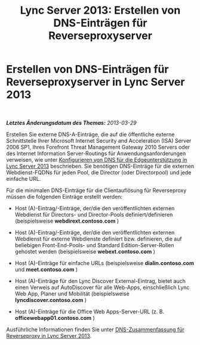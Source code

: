 ﻿---
title: 'Lync Server 2013: Erstellen von DNS-Einträgen für Reverseproxyserver'
TOCTitle: Erstellen von DNS-Einträgen für Reverseproxyserver
ms:assetid: b3513339-e49b-4665-80f1-b5a1c81a0e2e
ms:mtpsurl: https://technet.microsoft.com/de-de/library/Gg429719(v=OCS.15)
ms:contentKeyID: 49295139
ms.date: 05/19/2016
mtps_version: v=OCS.15
ms.translationtype: HT
---

# Erstellen von DNS-Einträgen für Reverseproxyserver in Lync Server 2013

 

_**Letztes Änderungsdatum des Themas:** 2013-03-29_

Erstellen Sie externe DNS-A-Einträge, die auf die öffentliche externe Schnittstelle Ihrer Microsoft Internet Security and Acceleration (ISA) Server 2006 SP1, Ihres Forefront Threat Management Gateway 2010 Servers oder des Internet Information Server-Routings für Anwendungsanforderungen verweisen, wie unter [Konfigurieren von DNS für die Edgeunterstützung in Lync Server 2013](lync-server-2013-configure-dns-for-edge-support.md) beschrieben. Sie benötigen DNS-Einträge für die externen Webdienst-FQDNs für jeden Pool, die Director (oder Directorpool) und jede einfache URL.

Für die minimalen DNS-Einträge für die Clientauflösung für Reverseproxy müssen die folgenden Einträge erstellt werden:

  - Host (A)-Eintrag/-Einträge, der/die den veröffentlichten externen Webdienst für Directors- und Director-Pools definiert/definieren (beispielsweise **webdirext.contoso.com** )

  - Host (A)-Eintrag/-Einträge, der/die den veröffentlichten externen Webdienst für externe Webdienste definiert bzw. definieren, die auf beliebigen Front-End-Pools- und Standard Edition-Server-Rollen gehostet werden (beispielsweise **webext.contoso.com** )

  - Host (A)-Einträge für einfache URLs (beispielsweise **dialin.contoso.com** und **meet.contoso.com** )

  - Host (A)-Einträge für den Lync Discover External-Eintrag, bietet auch einen Verweis auf AutoDiscover für alle Web-Apps, einschließlich Lync Web App, Planer und Mobilität (beispielsweise **lyncdiscover.contoso.com** )

  - Host (A)-Einträge für die Office Web Apps-Server-URL (z. B. **officewebapp01.contoso.com** )

Ausführliche Informationen finden Sie unter [DNS-Zusammenfassung für Reverseproxy in Lync Server 2013](lync-server-2013-dns-summary-reverse-proxy.md).

